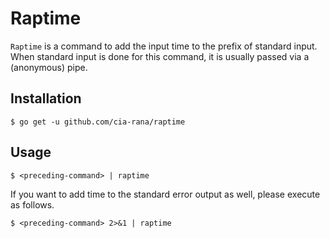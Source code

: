 # Raptime
`Raptime` is a command to add the input time to the prefix of standard input. When standard input is done for this command, it is usually passed via a (anonymous) pipe.

## Installation

```
$ go get -u github.com/cia-rana/raptime
```

## Usage

```
$ <preceding-command> | raptime
```

If you want to add time to the standard error output as well, please execute as follows.

```
$ <preceding-command> 2>&1 | raptime
```
